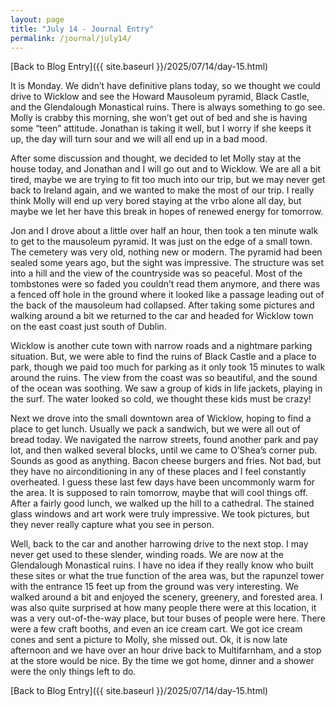 ```yaml
---
layout: page
title: "July 14 - Journal Entry"
permalink: /journal/july14/
---
```


[Back to Blog Entry]({{ site.baseurl }}/2025/07/14/day-15.html)

It is Monday. We didn’t have definitive plans today, so we thought we could drive to Wicklow and see the Howard Mausoleum pyramid, Black Castle, and the Glendalough Monastical ruins. There is always something to go see. Molly is crabby this morning, she won’t get out of bed and she is having some “teen” attitude. Jonathan is taking it well, but I worry if she keeps it up, the day will turn sour and we will all end up in a bad mood.

After some discussion and thought, we decided to let Molly stay at the house today, and Jonathan and I will go out and to Wicklow. We are all a bit tired, maybe we are trying to fit too much into our trip, but we may never get back to Ireland again, and we wanted to make the most of our trip. I really think Molly will end up very bored staying at the vrbo alone all day, but maybe we let her have this break in hopes of renewed energy for tomorrow. 

Jon and I drove about a little over half an hour, then took a ten minute walk to get to the mausoleum pyramid. It was just on the edge of a small town. The cemetery was very old, nothing new or modern. The pyramid had been sealed some years ago, but the sight was impressive. The structure was set into a hill and the view of the countryside was so peaceful. Most of the tombstones were so faded you couldn’t read them anymore, and there was a fenced off hole in the ground where it looked like a passage leading out of the back of the mausoleum had collapsed. After taking some pictures and walking around a bit we returned to the car and headed for Wicklow town on the east coast just south of Dublin.

Wicklow is another cute town with narrow roads and a nightmare parking situation. But, we were able to find the ruins of Black Castle and a place to park, though we paid too much for parking as it only took 15 minutes to walk around the ruins. The view from the coast was so beautiful, and the sound of the ocean was soothing. We saw a group of kids in life jackets, playing in the surf. The water looked so cold, we thought these kids must be crazy!

Next we drove into the small downtown area of Wicklow, hoping to find a place to get lunch. Usually we pack a sandwich, but we were all out of bread today. We navigated the narrow streets, found another park and pay lot, and then walked several blocks, until we came to O’Shea’s corner pub. Sounds as good as anything. Bacon cheese burgers and fries. Not bad, but they have no airconditioning in any of these places and I feel constantly overheated. I guess these last few days have been uncommonly warm for the area. It is supposed to rain tomorrow, maybe that will cool things off. After a fairly good lunch, we walked up the hill to a cathedral. The stained glass windows and art work were truly impressive. We took pictures, but they never really capture what you see in person.

Well, back to the car and another harrowing drive to the next stop. I may never get used to these slender, winding roads. We are now at the Glendalough Monastical ruins. I have no idea if they really know who built these sites or what the true function of the area was, but the rapunzel tower with the entrance 15 feet up from the ground was very interesting. We walked around a bit and enjoyed the scenery, greenery, and forested area. I was also quite surprised at how many people there were at this location, it was a very out-of-the-way place, but tour buses of people were here. There were a few craft booths, and even an ice cream cart. We got ice cream cones and sent a picture to Molly, she missed out. Ok, it is now late afternoon and we have over an hour drive back to Multifarnham, and a stop at the store would be nice. By the time we got home, dinner and a shower were the only things left to do. 

[Back to Blog Entry]({{ site.baseurl }}/2025/07/14/day-15.html)
